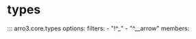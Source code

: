 # types

::: arro3.core.types
    options:
      filters:
        - "!^_"
        - "^__arrow"
      members:
